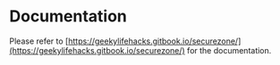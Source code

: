 # Documentation

Please refer to [https://geekylifehacks.gitbook.io/securezone/](https://geekylifehacks.gitbook.io/securezone/) for the documentation.
